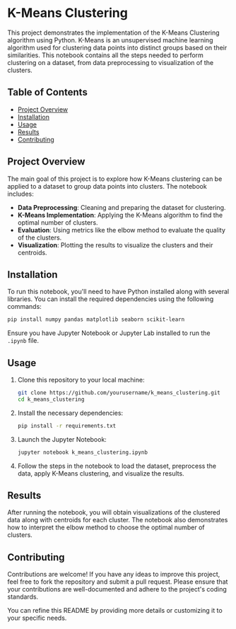 # K-Means Clustering

This project demonstrates the implementation of the K-Means Clustering algorithm using Python. K-Means is an unsupervised machine learning algorithm used for clustering data points into distinct groups based on their similarities. This notebook contains all the steps needed to perform clustering on a dataset, from data preprocessing to visualization of the clusters.

## Table of Contents

- [Project Overview](#project-overview)
- [Installation](#installation)
- [Usage](#usage)
- [Results](#results)
- [Contributing](#contributing)

## Project Overview

The main goal of this project is to explore how K-Means clustering can be applied to a dataset to group data points into clusters. The notebook includes:

- **Data Preprocessing**: Cleaning and preparing the dataset for clustering.
- **K-Means Implementation**: Applying the K-Means algorithm to find the optimal number of clusters.
- **Evaluation**: Using metrics like the elbow method to evaluate the quality of the clusters.
- **Visualization**: Plotting the results to visualize the clusters and their centroids.

## Installation

To run this notebook, you'll need to have Python installed along with several libraries. You can install the required dependencies using the following commands:

```bash
pip install numpy pandas matplotlib seaborn scikit-learn
```

Ensure you have Jupyter Notebook or Jupyter Lab installed to run the `.ipynb` file.

## Usage

1. Clone this repository to your local machine:
   ```bash
   git clone https://github.com/yourusername/k_means_clustering.git
   cd k_means_clustering
   ```

2. Install the necessary dependencies:
   ```bash
   pip install -r requirements.txt
   ```

3. Launch the Jupyter Notebook:
   ```bash
   jupyter notebook k_means_clustering.ipynb
   ```

4. Follow the steps in the notebook to load the dataset, preprocess the data, apply K-Means clustering, and visualize the results.

## Results

After running the notebook, you will obtain visualizations of the clustered data along with centroids for each cluster. The notebook also demonstrates how to interpret the elbow method to choose the optimal number of clusters.

## Contributing

Contributions are welcome! If you have any ideas to improve this project, feel free to fork the repository and submit a pull request. Please ensure that your contributions are well-documented and adhere to the project's coding standards.

You can refine this README by providing more details or customizing it to your specific needs.
